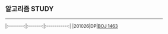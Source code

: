 ## 알고리즘 STUDY

----------------

|:--------:|:-------:|:-----------:|
|201026|DP|[BOJ 1463](https://www.acmicpc.net/problem/1463)